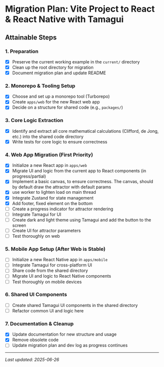 # Migration Plan: Vite Project to React & React Native with Tamagui

## Attainable Steps

### 1. Preparation
- [x] Preserve the current working example in the `current/` directory
- [x] Clean up the root directory for migration
- [x] Document migration plan and update README

### 2. Monorepo & Tooling Setup
- [x] Choose and set up a monorepo tool (Turborepo)
- [x] Create `apps/web` for the new React web app
- [x] Decide on a structure for shared code (e.g., `packages/`)

### 3. Core Logic Extraction
- [x] Identify and extract all core mathematical calculations (Clifford, de Jong, etc.) into the shared code directory
- [x] Write tests for core logic to ensure correctness

### 4. Web App Migration (First Priority)
- [x] Initialize a new React app in `apps/web`
- [x] Migrate UI and logic from the current app to React components (in progress/partial)
- [x] Implement a basic canvas, to ensure correctness. The canvas, should by default draw the attractor with default params
- [x] use worker to lighten load on main thread
- [x] Integrate Zustand for state management
- [x] Add footer, fixed element on the bottom
- [ ] Create a progress indicator for attractor rendering
- [ ] Integrate Tamagui for UI
- [ ] Create dark and light theme using Tamagui and add the button to the screen
- [ ] Create UI for attractor parameters
- [ ] Test thoroughly on web

### 5. Mobile App Setup (After Web is Stable)
- [ ] Initialize a new React Native app in `apps/mobile`
- [ ] Integrate Tamagui for cross-platform UI
- [ ] Share code from the shared directory
- [ ] Migrate UI and logic to React Native components
- [ ] Test thoroughly on mobile devices

### 6. Shared UI Components
- [ ] Create shared Tamagui UI components in the shared directory
- [ ] Refactor common UI and logic here

### 7. Documentation & Cleanup
- [x] Update documentation for new structure and usage
- [x] Remove obsolete code
- [ ] Update migration plan and dev log as progress continues

---

*Last updated: 2025-06-26*
